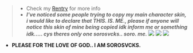 >-  Check my [Rentry](https://rentry.co/sorokinari) for more info 
> - ***I've noticed some people trying to copy my main *character* skin, i would like to declare that **THIS. IS. ME.**, please if anyone will notice this skin of mine being copied idk inform me or something idk..... cys theres only one sorosvcks.. soro. me.***
![](https://cdn.discordapp.com/attachments/822204673665925123/1134130899315867759/Untitled97_20230727163107.png)
![](https://cdn.discordapp.com/attachments/822204673665925123/1134130899538161685/Untitled96_20230727162946.png)
![](https://cdn.discordapp.com/attachments/822204673665925123/1134129731269308466/image.png)
-  **PLEASE FOR THE LOVE OF GOD.. I AM SOROSVCKS.**
